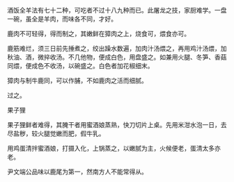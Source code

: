 酒饭全羊法有七十二种，可吃者不过十八九种而已。此屠龙之技，家厨难学。一盘一碗，虽全是羊肉，而味各不同，才好。

鹿肉不可轻得，得而制之，其嫩鲜在獐肉之上，烧食可，煨食亦可。

鹿筋难烂，须三日前先捶煮之，绞出躁水数遍，加肉汁汤煨之，再用鸡汁汤煨，加秋油、酒，微捽收汤。不几他物，便成白色，用盘盛之。如兼用火腿、冬笋、香菇同煨，便成色不收汤，以碗盛之。白色者加花椒细末。

獐肉与制牛鹿同，可以作脯，不如鹿肉之活而细腻。

过之。

果子狸

果子狸鲜者难得，其腌干者用蜜酒娘蒸熟，快刀切片上桌。先用米泔水泡一日，去尽盐秽，较火腿觉嫩而肥，假牛乳。

用鸡蛋清拌蜜酒娘，打摄入化，上锅蒸之，以嫩腻为主，火候便老，蛋清太多亦老。

尹文端公品味以鹿尾为第一，然南方人不能常得从。